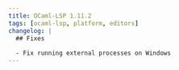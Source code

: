 ```yaml
---
title: OCaml-LSP 1.11.2
tags: [ocaml-lsp, platform, editors]
changelog: |
  ## Fixes
  
  - Fix running external processes on Windows
---
```


